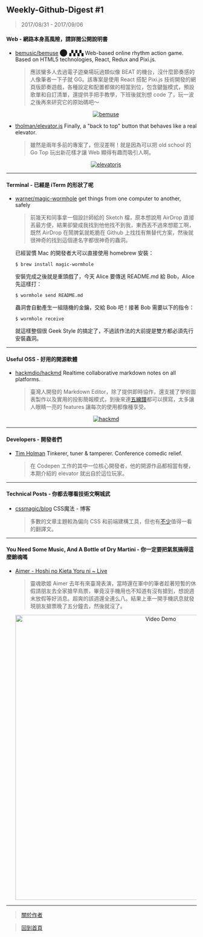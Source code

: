 ## Weekly-Github-Digest #1
> 2017/08/31 - 2017/09/06

#### Web - 網路本身高風險，請詳閱公開說明書
- [bemusic/bemuse](https://github.com/bemusic/bemuse)  ⬤▗▚▚▚ Web-based online rhythm action game. Based on HTML5 technologies, React, Redux and Pixi.js.
  > 應該蠻多人去過電子遊樂場玩過類似像 BEAT 的機台，沒什麼節奏感的人像筆者一下子就 GG。該專案是使用 React 搭配 Pixi.js 技術開發的網頁版節奏遊戲，各種設定和配置都做的相當到位，包含鍵盤模式，預設歌單和自訂清單，還提供手把手教學，下班後就別想 code 了，玩一波之後再來研究它的原始碼吧～
  <p align="center">
    <a target="_blank" href="https://github.com/bemusic/bemuse"><img alt="bemuse" src="https://i.imgur.com/Vfd9mTI.png"></a>
  </p>
- [tholman/elevator.js](https://github.com/tholman/elevator.js)  Finally, a "back to top" button that behaves like a real elevator.
  > 雖然是兩年多前的專案了，但沒差啊！就是因為可以把 old school 的 Go Top 玩出新花樣才讓 Web 顯得有趣而吸引人啊。
  <p align="center">
    <a target="_blank" href="https://github.com/tholman/elevator.js"><img alt="elevatorjs" src="https://i.imgur.com/VGSsqjZ.png"></a>
  </p>
---

#### Terminal - 已經是 iTerm 的形狀了呢
- [warner/magic-wormhole](https://github.com/warner/magic-wormhole)  get things from one computer to another, safely
  > 前幾天和同事拿一個設計師給的 Sketch 檔，原本想說用 AirDrop 直接丟最方便，結果卻變成我找到他他找不到我，東西丟不過來想罷工啊，既然 AirDrop 在鬧脾氣就乾脆在 Github 上找找有無替代方案，然後就很神奇的找到這個連名字都很神奇的蟲洞。

  已經習慣 Mac 的開發者大可以直接使用 homebrew 安裝：
  ```shell
  $ brew install magic-wormhole
  ```
  安裝完成之後就是重頭戲了，今天 Alice 要傳送 README.md 給 Bob，Alice 先這樣打：

  ```shell
  $ wormhole send README.md
  ```
  蟲洞會自動產生一組隨機的金鑰，交給 Bob 吧！接著 Bob 需要以下的指令：
  ```shell
  $ wormhole receive
  ```
  就這樣整個很 Geek Style 的搞定了，不過該作法的大前提是雙方都必須先行安裝蟲洞。

---

#### Useful OSS - 好用的開源軟體

- [hackmdio/hackmd](https://github.com/hackmdio/hackmd)  Realtime collaborative markdown notes on all platforms.
  > 臺灣人開發的 Markdown Editor，除了提供即時協作，還支援了學術圖表製作以及實用的投影簡報模式，到後來連[五線譜](https://hackmd.io/features#abc)都可以撰寫，太多讓人眼睛一亮的 features 讓每次的使用都像種享受。
  <p align="center">
    <a target="_blank" href="https://github.com/hackmdio/hackmd"><img alt="hackmd" src="https://i.imgur.com/hLDaibK.png">       </a>
  </p>
---

#### Developers - 開發者們

- [Tim Holman](https://github.com/tholman)  Tinkerer, tuner & tamperer. Conference comedic relief.
  > 在 Codepen 工作的其中一位核心開發者，他的開源作品都相當有梗，本期介紹的 elevator 就出自於這位玩家。

---

#### Technical Posts - 你都去哪看技術文啊城武

- [cssmagic/blog](https://github.com/cssmagic/blog/issues)  CSS魔法 - 博客
  > 多數的文章主題較為偏向 CSS 和前端建構工具，但也有[不少](https://github.com/cssmagic/blog/issues/23)值得一看的翻譯文。

---

#### You Need Some Music, And A Bottle of Dry Martini - 你一定要把氣氛搞得這麼銷魂嗎
- [Aimer - Hoshi no Kieta Yoru ni ~ Live](https://www.youtube.com/watch?v=-gllAwK15rQ)
  > 靈魂歌姬 Aimer 去年有來臺灣表演，當時還在軍中的筆者趁著短暫的休假請朋友去全家搶早鳥票，畢竟沒手機用也不知道有沒有搶到，想說週末放假等好消息。超爽的該週還全連么八。結果上車一開手機訊息就發現朋友搶票晚了五分鐘去，然後就沒了。
  <p align="center"> 
    <a href="https://www.youtube.com/watch?v=-gllAwK15rQ">
      <img src="https://i.imgur.com/E6Y1rf0.png" alt="Video Demo" width="754" />
    </a>
  </p>


---
> [關於作者](https://goo.gl/1pnqEk)

> [回到首頁](https://git.io/v5wk4)
